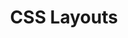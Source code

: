 ---
layout: module
title: CSS Layouts
type: lecture
num: 7
draft: 1
start_date: 2025-01-31
slides_url: https://docs.google.com/presentation/d/1PjbqofH0W1PCIyM9TqDYib1poSJdeoia/edit?usp=sharing&ouid=113376576186080604800&rtpof=true&sd=true
readings: 
   - url: /resources/units/
     title: Units
     type: reading
     required: 1
     internal: 1
   - url: /resources/media-queries/
     title: Media Queries
     type: reading
     required: 1
     internal: 1
   - url: /resources/flexbox/
     title: CSS Flex
     type: reading
     required: 1
     internal: 1
   - url: /resources/css-grid/
     title: CSS Grid
     type: reading
     required: 1
     internal: 1
   - url: https://cssgridgarden.com/
     title: "CSS Grid Garden"
     type: reading
     required: 1
     notes: Complete at least the first 10 levels
   - url: https://flexboxfroggy.com/
     title: Flexbox Froggy
     type: reading
     required: 1
     notes: Complete at least the first 10 levels
   - url: https://university.webflow.com/lesson/flexbox-vs-grid
     title: When to use Flex versus CSS Grid?
     type: reading
   - url: https://css-tricks.com/snippets/css/complete-guide-grid/
     title: "CSS Tricks: A Complete Guide to Grid"
     type: reading
   - url: https://css-tricks.com/snippets/css/a-guide-to-flexbox/
     type: reading
     title: "CSS Tricks: A Complete Guide to Flexbox"
   - url: https://www.w3schools.com/css/css3_flexbox.asp
     title: W3 Schools Flexbox Guide
     type: reading
activities:
    - draft: 1
      type: activity
      title: HW1 presentations
    - num: 7
      draft: 1
      type: activity
      title: Lecture files
      url: /course-files/lectures/lecture07.zip
---
